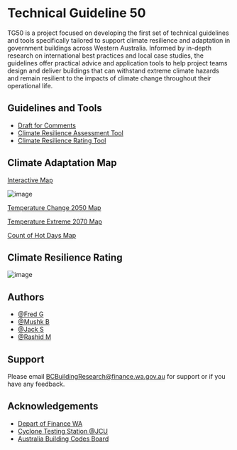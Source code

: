 
# Technical Guideline 50 

TG50 is a project focused on developing the first set of technical guidelines and tools specifically tailored to support climate resilience and adaptation in government buildings across Western Australia. Informed by in-depth research on international best practices and local case studies, the guidelines offer practical advice and application tools to help project teams design and deliver buildings that can withstand extreme climate hazards and remain resilient to the impacts of climate change throughout their operational life.


## Guidelines and Tools

 - [Draft for Comments](https://buildingadapt.github.io/TG50/Draft%202%20TG050_090625.pdf) 
 - [Climate Resilience Assessment Tool](https://buildingadapt.github.io/TG50/screeningv1.xlsx)
 - [Climate Resilience Rating Tool](https://buildingadapt.github.io/TG50/Climate_Resilience_Ratings.xlsx)

 




## Climate Adaptation Map
[Interactive Map](https://www.arcgis.com/apps/mapviewer/index.html?webmap=dd6fd96b38b544a48c70086bef8c838c)

![image](https://github.com/user-attachments/assets/3cb8a1c3-26d7-425f-b1e6-d23647ac78ad)

[Temperature Change 2050 Map](https://qgiscloud.com/chpgao/WA_Climate_Adaptation_Building_V7cloud/)

[Temperature Extreme 2070 Map](https://qgiscloud.com/chping/WA_Climate_Adaptation_Building_V6cloud/)

[Count of Hot Days Map](https://qgiscloud.com/makohz/WA_Climate_Adaptation_Building_V3cloud/)

## Climate Resilience Rating


![image](https://github.com/user-attachments/assets/8bcf353e-5fa0-4af4-a6d0-68e296a4eaf5)





## Authors

- [@Fred G](https://gbuilding.github.io/fred)
- [@Mushk B]()
- [@Jack S]()
- [@Rashid M]()

  

## Support

Please email BCBuildingResearch@finance.wa.gov.au for support or if you have any feedback.


## Acknowledgements

 - [Depart of Finance WA](https://www.wa.gov.au/organisation/department-of-finance)
 - [Cyclone Testing Station @JCU](https://www.jcu.edu.au/cyclone-testing-station)
 - [Australia Building Codes Board](https://www.abcb.gov.au/)




